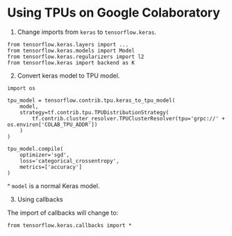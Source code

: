 # Using TPUs on Google Colaboratory

1. Change imports from `keras` to `tensorflow.keras`.

```
from tensorflow.keras.layers import ...
from tensorflow.keras.models import Model
from tensorflow.keras.regularizers import l2
from tensorflow.keras import backend as K
```

2. Convert keras model to TPU model.

```
import os

tpu_model = tensorflow.contrib.tpu.keras_to_tpu_model(
    model,
    strategy=tf.contrib.tpu.TPUDistributionStrategy(
        tf.contrib.cluster_resolver.TPUClusterResolver(tpu='grpc://' + os.environ['COLAB_TPU_ADDR'])
    )
)

tpu_model.compile(
    optimizer='sgd',
    loss='categorical_crossentropy',
    metrics=['accuracy']
)
```
^ `model` is a normal Keras model.

3. Using callbacks

The import of callbacks will change to:
```
from tensorflow.keras.callbacks import *
```
